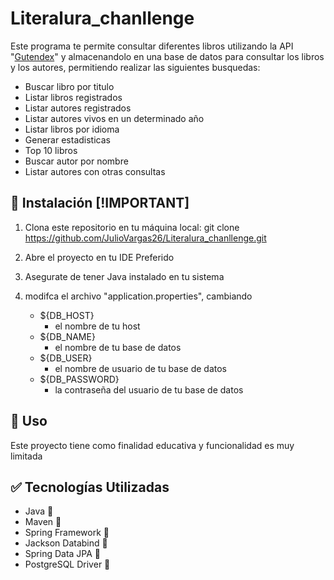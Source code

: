 # Literalura_chanllenge

Este programa te permite consultar diferentes libros utilizando la API "[Gutendex](https://gutendex.com)" 
y almacenandolo en una base de datos para consultar los libros y los autores, 
permitiendo realizar las siguientes busquedas:

* Buscar libro por titulo
* Listar libros registrados
* Listar autores registrados
* Listar autores vivos en un determinado año
* Listar libros por idioma
* Generar estadisticas
* Top 10 libros
* Buscar autor por nombre
* Listar autores con otras consultas


## 🚀 Instalación [!IMPORTANT]

1. Clona este repositorio en tu máquina local:
   git clone https://github.com/JulioVargas26/Literalura_chanllenge.git
   
2. Abre el proyecto en tu IDE Preferido
   
3. Asegurate de tener Java instalado en tu sistema

4. modifca el archivo "application.properties", cambiando
  
   - ${DB_HOST}
     - el nombre de tu host
   - ${DB_NAME}
     - el nombre de tu base de datos
   - ${DB_USER}
     - el nombre de usuario de tu base de datos
   - ${DB_PASSWORD}
     - la contraseña del usuario de tu base de datos
       

## 💼 Uso
Este proyecto tiene como finalidad educativa y funcionalidad es muy limitada

## ✅ Tecnologías Utilizadas
- Java 🔧
- Maven 🔧
- Spring Framework 🔧
- Jackson Databind 🔧
- Spring Data JPA 🔧
- PostgreSQL Driver 🔧

